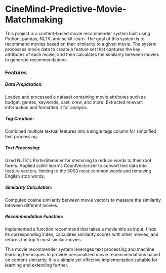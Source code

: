 # CineMind-Predictive-Movie-Matchmaking

This project is a content-based movie recommender system built using Python, pandas, NLTK, and scikit-learn. The goal of this system is to recommend movies based on their similarity to a given movie. The system processes movie data to create a feature set that captures the key attributes of each movie, and then calculates the similarity between movies to generate recommendations.

### Features
##### Data Preparation:<br/>
Loaded and processed a dataset containing movie attributes such as budget, genres, keywords, cast, crew, and more.
Extracted relevant information and formatted it for analysis.<br/>
##### Tag Creation:<br/>
Combined multiple textual features into a single tags column for simplified text processing.<br/>
##### Text Processing:<br/>
Used NLTK's PorterStemmer for stemming to reduce words to their root forms.
Applied scikit-learn's CountVectorizer to convert text data into feature vectors, limiting to the 5000 most common words and removing English stop words.<br/>
##### Similarity Calculation:<br/>
Computed cosine similarity between movie vectors to measure the similarity between different movies.<br/>
##### Recommendation Function:<br/>
Implemented a function recommend that takes a movie title as input, finds its corresponding index, calculates similarity scores with other movies, and returns the top 5 most similar movies.

This movie recommender system leverages text processing and machine learning techniques to provide personalized movie recommendations based on content similarity. It is a simple yet effective implementation suitable for learning and extending further.
